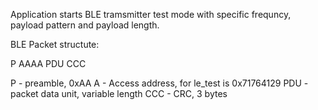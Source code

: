 Application starts BLE tramsmitter test mode with specific frequncy, payload pattern and payload length.

BLE Packet structute:


P AAAA PDU CCC

P   - preamble, 0xAA
A   - Access address, for le_test is 0x71764129
PDU - packet data unit, variable length
CCC - CRC, 3 bytes

